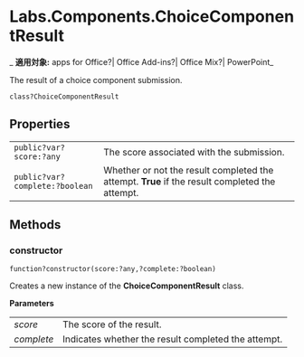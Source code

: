 
# Labs.Components.ChoiceComponentResult

 _ **適用対象:** apps for Office?| Office Add-ins?| Office Mix?| PowerPoint_

The result of a choice component submission.

```
class?ChoiceComponentResult
```


## Properties


|||
|:-----|:-----|
| `public?var?score:?any`|The score associated with the submission.|
| `public?var?complete:?boolean`|Whether or not the result completed the attempt.  **True** if the result completed the attempt.|

## Methods




### constructor

 `function?constructor(score:?any,?complete:?boolean)`

Creates a new instance of the  **ChoiceComponentResult** class.

 **Parameters**


|||
|:-----|:-----|
| _score_|The score of the result.|
| _complete_|Indicates whether the result completed the attempt.|
